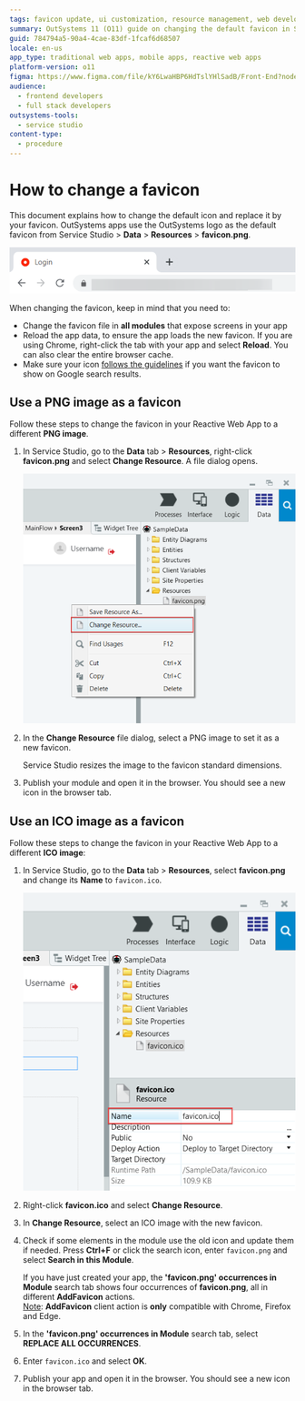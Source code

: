 ```yaml
---
tags: favicon update, ui customization, resource management, web development, branding
summary: OutSystems 11 (O11) guide on changing the default favicon in Service Studio for Reactive Web Apps.
guid: 784794a5-90a4-4cae-83df-1fcaf6d68507
locale: en-us
app_type: traditional web apps, mobile apps, reactive web apps
platform-version: o11
figma: https://www.figma.com/file/kY6LwaHBP6HdTslYHlSadB/Front-End?node-id=844:84
audience:
  - frontend developers
  - full stack developers
outsystems-tools:
  - service studio
content-type:
  - procedure
---
```


# How to change a favicon

This document explains how to change the default icon and replace it by your favicon. OutSystems apps use the OutSystems logo as the default favicon from Service Studio > **Data** > **Resources** > **favicon.png**.

![OutSystems default favicon image displayed in the Service Studio Resources tab.](images/default-favicon.png "Default Favicon")

<div class="info" markdown="1">

When changing the favicon, keep in mind that you need to:

* Change the favicon file in **all modules** that expose screens in your app
* Reload the app data, to ensure the app loads the new favicon. If you are using Chrome, right-click the tab with your app and select **Reload**. You can also clear the entire browser cache.
* Make sure your icon [follows the guidelines](https://developers.google.com/search/docs/appearance/favicon-in-search) if you want the favicon to show on Google search results.

</div>

## Use a PNG image as a favicon

Follow these steps to change the favicon in your Reactive Web App to a different **PNG image**.

1. In Service Studio, go to the **Data** tab > **Resources**, right-click **favicon.png** and select **Change Resource**. A file dialog opens.

    ![Service Studio interface showing the context menu with 'Change Resource...' option highlighted for favicon.png.](images/change-favicon-ss.png "Change Favicon in Service Studio")

1. In the **Change Resource** file dialog, select a PNG image to set it as a new favicon. 

    <div class="info" markdown="1">
        Service Studio resizes the image to the favicon standard dimensions.</div>

1. Publish your module and open it in the browser. You should see a new icon in the browser tab.

## Use an ICO image as a favicon

Follow these steps to change the favicon in your Reactive Web App to a different **ICO image**:

1. In Service Studio, go to the **Data** tab > **Resources**, select **favicon.png** and change its **Name** to `favicon.ico`.

    ![Service Studio interface with the favicon.png resource selected and the 'Name' field highlighted, ready to be changed to favicon.ico.](images/change-favicon-to-ico-ss.png "Change Favicon to ICO in Service Studio")

1. Right-click **favicon.ico** and select **Change Resource**.

1. In **Change Resource**, select an ICO image with the new favicon.

1. Check if some elements in the module use the old icon and update them if needed. Press **Ctrl+F** or click the search icon, enter `favicon.png` and select **Search in this Module**.

    <div class="info" markdown="1">
    
    If you have just created your app, the **'favicon.png' occurrences in Module** search tab shows four occurrences of **favicon.png**, all in different **AddFavicon** actions.  
    <ins>Note</ins>: **AddFavicon** client action is **only** compatible with Chrome, Firefox and Edge.
   
    
    </div>

1. In the **'favicon.png' occurrences in Module** search tab, select **REPLACE ALL OCCURRENCES**.

1. Enter `favicon.ico` and select **OK**.

1. Publish your app and open it in the browser. You should see a new icon in the browser tab.
